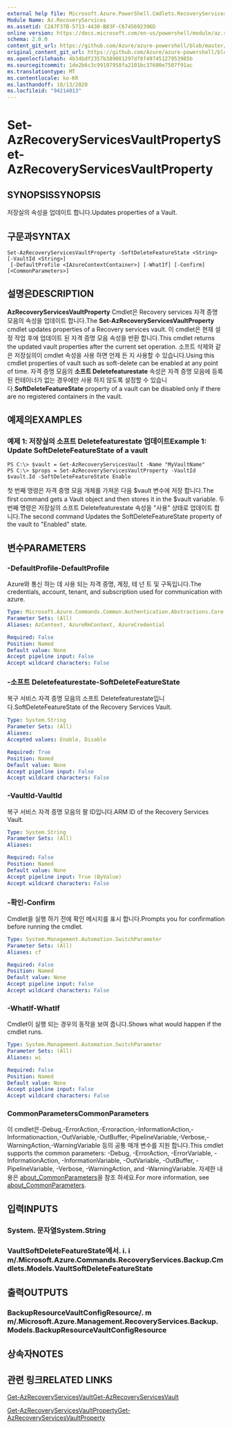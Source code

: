 ```yaml
---
external help file: Microsoft.Azure.PowerShell.Cmdlets.RecoveryServices.Backup.dll-Help.xml
Module Name: Az.RecoveryServices
ms.assetid: C2A7F37B-5713-4430-B83F-C6745692396D
online version: https://docs.microsoft.com/en-us/powershell/module/az.recoveryservices/set-azrecoveryservicesvaultproperty
schema: 2.0.0
content_git_url: https://github.com/Azure/azure-powershell/blob/master/src/RecoveryServices/RecoveryServices/help/Set-AzRecoveryServicesVaultProperty.md
original_content_git_url: https://github.com/Azure/azure-powershell/blob/master/src/RecoveryServices/RecoveryServices/help/Set-AzRecoveryServicesVaultProperty.md
ms.openlocfilehash: 4b34bdf2357b389081297df8f49745127953985b
ms.sourcegitcommit: 1de2b6c3c99197958fa2101bc37680e7507f91ac
ms.translationtype: MT
ms.contentlocale: ko-KR
ms.lasthandoff: 10/13/2020
ms.locfileid: "94214013"
---
```

# <span data-ttu-id="39897-101">Set-AzRecoveryServicesVaultProperty</span><span class="sxs-lookup"><span data-stu-id="39897-101">Set-AzRecoveryServicesVaultProperty</span></span>

## <span data-ttu-id="39897-102">SYNOPSIS</span><span class="sxs-lookup"><span data-stu-id="39897-102">SYNOPSIS</span></span>
<span data-ttu-id="39897-103">저장실의 속성을 업데이트 합니다.</span><span class="sxs-lookup"><span data-stu-id="39897-103">Updates properties of a Vault.</span></span>

## <span data-ttu-id="39897-104">구문과</span><span class="sxs-lookup"><span data-stu-id="39897-104">SYNTAX</span></span>

```
Set-AzRecoveryServicesVaultProperty -SoftDeleteFeatureState <String> [-VaultId <String>]
 [-DefaultProfile <IAzureContextContainer>] [-WhatIf] [-Confirm] [<CommonParameters>]
```

## <span data-ttu-id="39897-105">설명은</span><span class="sxs-lookup"><span data-stu-id="39897-105">DESCRIPTION</span></span>
<span data-ttu-id="39897-106">**AzRecoveryServicesVaultProperty** Cmdlet은 Recovery services 자격 증명 모음의 속성을 업데이트 합니다.</span><span class="sxs-lookup"><span data-stu-id="39897-106">The **Set-AzRecoveryServicesVaultProperty** cmdlet updates properties of a Recovery services vault.</span></span>
<span data-ttu-id="39897-107">이 cmdlet은 현재 설정 작업 후에 업데이트 된 자격 증명 모음 속성을 반환 합니다.</span><span class="sxs-lookup"><span data-stu-id="39897-107">This cmdlet returns the updated vault properties after the current set operation.</span></span>
<span data-ttu-id="39897-108">소프트 삭제와 같은 저장실의이 cmdlet 속성을 사용 하면 언제 든 지 사용할 수 있습니다.</span><span class="sxs-lookup"><span data-stu-id="39897-108">Using this cmdlet properties of vault such as soft-delete can be enabled at any point of time.</span></span>
<span data-ttu-id="39897-109">자격 증명 모음의 **소프트 Deletefeaturestate** 속성은 자격 증명 모음에 등록 된 컨테이너가 없는 경우에만 사용 하지 않도록 설정할 수 있습니다.</span><span class="sxs-lookup"><span data-stu-id="39897-109">**SoftDeleteFeatureState** property of a vault can be disabled only if there are no registered containers in the vault.</span></span>

## <span data-ttu-id="39897-110">예제의</span><span class="sxs-lookup"><span data-stu-id="39897-110">EXAMPLES</span></span>

### <span data-ttu-id="39897-111">예제 1: 저장실의 소프트 Deletefeaturestate 업데이트</span><span class="sxs-lookup"><span data-stu-id="39897-111">Example 1: Update SoftDeleteFeatureState of a vault</span></span>
```
PS C:\> $vault = Get-AzRecoveryServicesVault -Name "MyVaultName"
PS C:\> $props = Set-AzRecoveryServicesVaultProperty -VaultId $vault.Id -SoftDeleteFeatureState Enable
```

<span data-ttu-id="39897-112">첫 번째 명령은 자격 증명 모음 개체를 가져온 다음 $vault 변수에 저장 합니다.</span><span class="sxs-lookup"><span data-stu-id="39897-112">The first command gets a Vault object and then stores it in the $vault variable.</span></span>
<span data-ttu-id="39897-113">두 번째 명령은 저장실의 소프트 Deletefeaturestate 속성을 "사용" 상태로 업데이트 합니다.</span><span class="sxs-lookup"><span data-stu-id="39897-113">The second command Updates the SoftDeleteFeatureState property of the vault to "Enabled" state.</span></span>

## <span data-ttu-id="39897-114">변수</span><span class="sxs-lookup"><span data-stu-id="39897-114">PARAMETERS</span></span>

### <span data-ttu-id="39897-115">-DefaultProfile</span><span class="sxs-lookup"><span data-stu-id="39897-115">-DefaultProfile</span></span>
<span data-ttu-id="39897-116">Azure와 통신 하는 데 사용 되는 자격 증명, 계정, 테 넌 트 및 구독입니다.</span><span class="sxs-lookup"><span data-stu-id="39897-116">The credentials, account, tenant, and subscription used for communication with azure.</span></span>

```yaml
Type: Microsoft.Azure.Commands.Common.Authentication.Abstractions.Core.IAzureContextContainer
Parameter Sets: (All)
Aliases: AzContext, AzureRmContext, AzureCredential

Required: False
Position: Named
Default value: None
Accept pipeline input: False
Accept wildcard characters: False
```

### <span data-ttu-id="39897-117">-소프트 Deletefeaturestate</span><span class="sxs-lookup"><span data-stu-id="39897-117">-SoftDeleteFeatureState</span></span>
<span data-ttu-id="39897-118">복구 서비스 자격 증명 모음의 소프트 Deletefeaturestate입니다.</span><span class="sxs-lookup"><span data-stu-id="39897-118">SoftDeleteFeatureState of the Recovery Services Vault.</span></span>

```yaml
Type: System.String
Parameter Sets: (All)
Aliases:
Accepted values: Enable, Disable

Required: True
Position: Named
Default value: None
Accept pipeline input: False
Accept wildcard characters: False
```

### <span data-ttu-id="39897-119">-VaultId</span><span class="sxs-lookup"><span data-stu-id="39897-119">-VaultId</span></span>
<span data-ttu-id="39897-120">복구 서비스 자격 증명 모음의 팔 ID입니다.</span><span class="sxs-lookup"><span data-stu-id="39897-120">ARM ID of the Recovery Services Vault.</span></span>

```yaml
Type: System.String
Parameter Sets: (All)
Aliases:

Required: False
Position: Named
Default value: None
Accept pipeline input: True (ByValue)
Accept wildcard characters: False
```

### <span data-ttu-id="39897-121">-확인</span><span class="sxs-lookup"><span data-stu-id="39897-121">-Confirm</span></span>
<span data-ttu-id="39897-122">Cmdlet을 실행 하기 전에 확인 메시지를 표시 합니다.</span><span class="sxs-lookup"><span data-stu-id="39897-122">Prompts you for confirmation before running the cmdlet.</span></span>

```yaml
Type: System.Management.Automation.SwitchParameter
Parameter Sets: (All)
Aliases: cf

Required: False
Position: Named
Default value: None
Accept pipeline input: False
Accept wildcard characters: False
```

### <span data-ttu-id="39897-123">-WhatIf</span><span class="sxs-lookup"><span data-stu-id="39897-123">-WhatIf</span></span>
<span data-ttu-id="39897-124">Cmdlet이 실행 되는 경우의 동작을 보여 줍니다.</span><span class="sxs-lookup"><span data-stu-id="39897-124">Shows what would happen if the cmdlet runs.</span></span>

```yaml
Type: System.Management.Automation.SwitchParameter
Parameter Sets: (All)
Aliases: wi

Required: False
Position: Named
Default value: None
Accept pipeline input: False
Accept wildcard characters: False
```

### <span data-ttu-id="39897-125">CommonParameters</span><span class="sxs-lookup"><span data-stu-id="39897-125">CommonParameters</span></span>
<span data-ttu-id="39897-126">이 cmdlet은-Debug,-ErrorAction,-Erroraction,-InformationAction,-Informationaction,-OutVariable,-OutBuffer,-PipelineVariable,-Verbose,-WarningAction,-WarningVariable 등의 공통 매개 변수를 지원 합니다.</span><span class="sxs-lookup"><span data-stu-id="39897-126">This cmdlet supports the common parameters: -Debug, -ErrorAction, -ErrorVariable, -InformationAction, -InformationVariable, -OutVariable, -OutBuffer, -PipelineVariable, -Verbose, -WarningAction, and -WarningVariable.</span></span> <span data-ttu-id="39897-127">자세한 내용은 [about_CommonParameters](http://go.microsoft.com/fwlink/?LinkID=113216)을 참조 하세요.</span><span class="sxs-lookup"><span data-stu-id="39897-127">For more information, see [about_CommonParameters](http://go.microsoft.com/fwlink/?LinkID=113216).</span></span>

## <span data-ttu-id="39897-128">입력</span><span class="sxs-lookup"><span data-stu-id="39897-128">INPUTS</span></span>

### <span data-ttu-id="39897-129">System. 문자열</span><span class="sxs-lookup"><span data-stu-id="39897-129">System.String</span></span>

### <span data-ttu-id="39897-130">VaultSoftDeleteFeatureState에서. i. i m/.</span><span class="sxs-lookup"><span data-stu-id="39897-130">Microsoft.Azure.Commands.RecoveryServices.Backup.Cmdlets.Models.VaultSoftDeleteFeatureState</span></span>

## <span data-ttu-id="39897-131">출력</span><span class="sxs-lookup"><span data-stu-id="39897-131">OUTPUTS</span></span>

### <span data-ttu-id="39897-132">BackupResourceVaultConfigResource/. m m/.</span><span class="sxs-lookup"><span data-stu-id="39897-132">Microsoft.Azure.Management.RecoveryServices.Backup.Models.BackupResourceVaultConfigResource</span></span>

## <span data-ttu-id="39897-133">상속자</span><span class="sxs-lookup"><span data-stu-id="39897-133">NOTES</span></span>

## <span data-ttu-id="39897-134">관련 링크</span><span class="sxs-lookup"><span data-stu-id="39897-134">RELATED LINKS</span></span>

[<span data-ttu-id="39897-135">Get-AzRecoveryServicesVault</span><span class="sxs-lookup"><span data-stu-id="39897-135">Get-AzRecoveryServicesVault</span></span>](./Get-AzRecoveryServicesVault.md)

[<span data-ttu-id="39897-136">Get-AzRecoveryServicesVaultProperty</span><span class="sxs-lookup"><span data-stu-id="39897-136">Get-AzRecoveryServicesVaultProperty</span></span>](./Get-AzRecoveryServicesVaultProperty.md)


